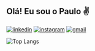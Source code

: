 ## Olá! Eu sou o Paulo ✌

[![linkedin](https://img.shields.io/badge/LinkedIn-0077B5?style=for-the-badge&logo=linkedin&logoColor=white)](https://www.linkedin.com/in/opauloalencar/)
[![instagram](https://img.shields.io/badge/Instagram-E4405F?style=for-the-badge&logo=instagram&logoColor=white)](https://www.instagram.com/opaulosaa)
[![gmail](https://img.shields.io/badge/Gmail-D14836?style=for-the-badge&logo=gmail&logoColor=white)](mailto:pauloarneto@gmail.com)

![Top Langs](https://github-readme-stats.vercel.app/api/top-langs/?username=opaulosaa&layout=compact)

